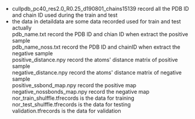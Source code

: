 
* cullpdb_pc40_res2.0_R0.25_d190801_chains15139 record all the PDB ID and chain ID used during the train and test  
* the data in detaildata are some data recorded used for train and test actually  
pdb_name.txt record the PDB ID and chian ID when extract the positive sample  
pdb_name_noss.txt record the PDB ID and chainID when extract the negative sample  
positive_distance.npy record the atoms' distance matrix of positive sample  
negative_distance.npy record the atoms' distance matrix of negative sample  
positive_ssbond_map.npy record the positive map
negative_nossbonds_map.npy record the negative map
nor_train_shulffle.tfrecords is the data for training  
nor_test_shulffle.tfrecords is the data for testing  
validation.tfrecords is the data for validation  
